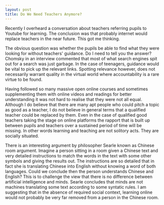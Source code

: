 ```yaml
---
layout: post
title: Do We Need Teachers Anymore?
---
```



Recently I overheard a conversation about teachers referring pupils to Youtube for learning. The conclusion was that probably internet would replace teachers in the near future. This got me thinking.

The obvious question was whether the pupils be able to find what they were looking for without teachers' guidance. Do I need to tell you the answer? Chomsky in an interview commented that most of what search engines spit out for a search was just garbage. In the case of teenagers, guidance would be vital to pick up the relevant links. Spotting relevance however, does not necessarily warrant quality in the virtual world where accountability is a rare virtue to be found.

Having followed so many massive open online courses and sometimes supplementing them with online videos and readings for better understanding it was not hard to realise that they were not all equal. Although I do believe that there are many apt people who could pitch a topic as good as a teacher, I do not believe in general terms that a qualified teacher could be replaced by them. Even in the case of qualified good teachers taking the stage on online platforms the rapport that is built up between pupils and teachers over a sustained period of time will be missing. In other words learning and teaching are not solitory acts. They are socially situated.

There is an interesting argument by philosopher Searle known as Chinese room argument. Imagine a person sitting in a room given a Chinese text and very detailed instructions to match the words in the text with some other symbols and giving the results out. The instructions are so detailed that in fact she is translating Chinese into English without knowing a word of both languages. Could we conclude then the person understands Chinese and English? This is to challenge the view that there is no difference between artificial intelligence and minds. Searle concludes that minds are not machines translating some text according to some syntatic rules. I am suggesting that in the absence of required social context, learning online would not probably be very far removed from a person in the Chinese room.
